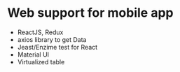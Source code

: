 # Web support for mobile app
- ReactJS, Redux
- axios library to get Data
- Jeast/Enzime test for React
- Material UI
- Virtualized table
